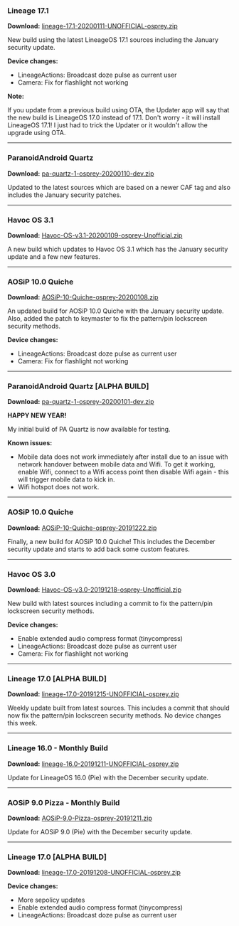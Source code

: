 ### Lineage 17.1

**Download:** [lineage-17.1-20200111-UNOFFICIAL-osprey.zip](https://sourceforge.net/projects/chil360-android/files/lineage-17.1/osprey/lineage-17.1-20200111-UNOFFICIAL-osprey.zip/download)

New build using the latest LineageOS 17.1 sources including the January security update.

**Device changes:**
- LineageActions: Broadcast doze pulse as current user
- Camera: Fix for flashlight not working

**Note:**

If you update from a previous build using OTA, the Updater app will say that the new build is LineageOS 17.0 instead of 17.1. Don't worry - it will install LineageOS 17.1! I just had to trick the Updater or it wouldn't allow the upgrade using OTA.

<hr>

### ParanoidAndroid Quartz

**Download:** [pa-quartz-1-osprey-20200110-dev.zip](https://sourceforge.net/projects/chil360-android/files/pa-quartz/osprey/pa-quartz-1-osprey-20200110-dev.zip/download)

Updated to the latest sources which are based on a newer CAF tag and also includes the January security patches.

<hr>

### Havoc OS 3.1

**Download:** [Havoc-OS-v3.1-20200109-osprey-Unofficial.zip](https://sourceforge.net/projects/chil360-android/files/havoc-3.x/osprey/Havoc-OS-v3.1-20200109-osprey-Unofficial.zip/download)

A new build which updates to Havoc OS 3.1 which has the January security update and a few new features.

<hr>

### AOSiP 10.0 Quiche

**Download:** [AOSiP-10-Quiche-osprey-20200108.zip](https://sourceforge.net/projects/chil360-android/files/aosip-10.0/osprey/AOSiP-10-Quiche-osprey-20200108.zip/download)

An updated build for AOSiP 10.0 Quiche with the January security update.
Also, added the patch to keymaster to fix the pattern/pin lockscreen security methods.

**Device changes:**
- LineageActions: Broadcast doze pulse as current user
- Camera: Fix for flashlight not working

<hr>

### ParanoidAndroid Quartz [ALPHA BUILD]

**Download:** [pa-quartz-1-osprey-20200101-dev.zip](https://sourceforge.net/projects/chil360-android/files/pa-quartz/osprey/pa-quartz-1-osprey-20200101-dev.zip/download)

**HAPPY NEW YEAR!**

My initial build of PA Quartz is now available for testing.

**Known issues:**
- Mobile data does not work immediately after install due to an issue with network handover between mobile data and Wifi. To get it working, enable Wifi, connect to a Wifi access point then disable Wifi again - this will trigger mobile data to kick in.
- Wifi hotspot does not work.

<hr>

### AOSiP 10.0 Quiche

**Download:** [AOSiP-10-Quiche-osprey-20191222.zip](https://sourceforge.net/projects/chil360-android/files/aosip-10.0/osprey/AOSiP-10-Quiche-osprey-20191222.zip/download)

Finally, a new build for AOSiP 10.0 Quiche! This includes the December security update and starts to add back some custom features.

<hr>

### Havoc OS 3.0

**Download:** [Havoc-OS-v3.0-20191218-osprey-Unofficial.zip](https://sourceforge.net/projects/chil360-android/files/havoc-3.x/osprey/Havoc-OS-v3.0-20191218-osprey-Unofficial.zip/download)

New build with latest sources including a commit to fix the pattern/pin lockscreen security methods.

**Device changes:**
- Enable extended audio compress format (tinycompress)
- LineageActions: Broadcast doze pulse as current user
- Camera: Fix for flashlight not working

<hr>

### Lineage 17.0 [ALPHA BUILD]

**Download:** [lineage-17.0-20191215-UNOFFICIAL-osprey.zip](https://sourceforge.net/projects/chil360-android/files/lineage-17.0/osprey/lineage-17.0-20191215-UNOFFICIAL-osprey.zip/download)

Weekly update built from latest sources. This includes a commit that should now fix the pattern/pin lockscreen security methods. 
No device changes this week.

<hr>

### Lineage 16.0 - Monthly Build

**Download:** [lineage-16.0-20191211-UNOFFICIAL-osprey.zip](https://www.androidfilehost.com/?fid=4349826312261670065)

Update for LineageOS 16.0 (Pie) with the December security update.

<hr>

### AOSiP 9.0 Pizza - Monthly Build

**Download:** [AOSiP-9.0-Pizza-osprey-20191211.zip](https://www.androidfilehost.com/?fid=4349826312261669502)

Update for AOSiP 9.0 (Pie) with the December security update.

<hr>

### Lineage 17.0 [ALPHA BUILD]

**Download:** [lineage-17.0-20191208-UNOFFICIAL-osprey.zip](https://sourceforge.net/projects/chil360-android/files/lineage-17.0/osprey/lineage-17.0-20191208-UNOFFICIAL-osprey.zip/download)

**Device changes:**
- More sepolicy updates
- Enable extended audio compress format (tinycompress)
- LineageActions: Broadcast doze pulse as current user

